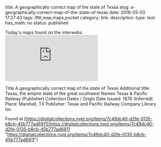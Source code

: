 title: A geographically correct map of the state of Texas
slug: a-geographically-correct-map-of-the-state-of-texas
date: 2018-05-03 17:27:43
tags: ifttt,map,maps,pocket
category: 
link: 
description: 
type: text
has_math: no
status: published

Today's maps found on the interwebs. ![](https://iiif-prod.nypl.org/index.php?id=57484235&t=w)  
  

Title A geographically correct map of the state of Texas Additional title: Texas, the empire state of the great southwest Names Texas & Pacific Railway (Publisher) Collection Dates / Origin Date Issued: 1876 (Inferred) Place: Marshall, TX Publisher: Texas and Pacific Railway Company Library loc  
  

Found at [https://digitalcollections.nypl.org/items/7c49dc40-d2fe-0135-b8cb-45b777ad6911](https://digitalcollections.nypl.org/items/7c49dc40-d2fe-0135-b8cb-45b777ad6911 "https://digitalcollections.nypl.org/items/7c49dc40-d2fe-0135-b8cb-45b777ad6911")



